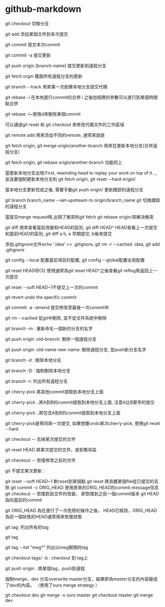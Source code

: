 # github-markdown

git checkout 切換分支

git add <file> 添加某個文件到本次提交

git commit 提交本次commit

git commit -a 提交更新

git push origin [branch-name] 提交更新到遠程分支

git fetch orgin 獲取所有遠程分支的更新

git branch --track <new><remote> 用來第一次創建本地分支提交代碼

git rebase -i 在本地進行commit的合併 i 之後加相應的參數可以進行到某個時間點合併

git rebase -i~<num>使用d來刪除某個commit

可以通過git reset 和 git checkout 來修改代碼文件的工作區域

git remote add 用來添加不同的remote, 通常來說是

git fetch origin, git merge origin/another-branch 用來在更新本地分支(合併遠程分支)

git fetch origin, git rebase origin/another-branch 功能同上

當更新本地分支出現:First, rewinding head to replay your work on top of it...,並且要強制更新本地分支則 git fetch origin, git reset --hard origin/<branch>

當本地分支更新完成之後, 需要手動git push origin/<branch> 更新跟踪的遠程分支

git branch branch_name --set-upstream-to origin/branch_name git 切換跟踪的遠程分支

當提交merge request時,出現了衝突則git fetch git rebase origin/<branch>來解決衝突

git diff 用來查看當前改變和HEAD的區別, git diff HEAD^ HEAD查看上一次提交和當前HEAD的區別, git diff a b, a 早期提交, b後來提交

添加.gitignore文件echo '.idea' >> .gitignore, git rm -r --cached .idea, git add .gitignore

git config --local 配置當前項目的配置, git config --global配置全局配置

git reset HEAD@{3} 使用通常為git reset HEAD^之後查看git reflog來返回上一次提交

git reset --soft HEAD~1不提交上一次的commit

git revert <commit> undo the specific commit

git commit -a -amend 提交修改至最後一次commit中

git rm --cached <filename> 從git中刪除, 並不從文件系統中刪除

git branch -m <new-branch-name>: 重新命名一個新的分支的名字

git push origin :old-branch: 刪除一個遠程分支

git push origin :old-name new-name: 刪除遠程分支, 並push新分支名字

git branch -d <branch name>: 刪除本地分支

git branch -D <branch name>: 強制刪除本地分支

git branch -r: 列出所有遠程分支

git cherry-pick <commit A>將其他commit提取到本地分支上面

git cherry-pick <commit A>..<commit B>將A到B的commit提取到本地分支上面, 注意A比B更早的提交

git cherry-pick <commit A>..<commit B>將包含A到B的commit提取到本地分支上面

git cherry-pick是等同與一次提交, 如果想要undo某次cherry-pick, 使用git reset --hard <commit>

git checkout <commit A> -- <file> 去掉某次提交的文件

git reset HEAD <file>將某次提交的文件，放到暫存區

git checkout -- <file>恢復修改之前的文件

git 不提交某次更新：

git reset --soft HEAD~1 軟reset到某個點
git reset <file>將具體某個file從已提交的去除
git commit -c ORIG_HEAD 使用原來的ORIG_HEAD的commit message信息
git checkout -- <file>恢復對該文件的改變， 即恢復到之前一個commit版本
git HEAD 指向當前的commit

git ORIG_HEAD 為在進行了一次危險的操作之後， HEAD已經改，ORIG_HEAD為前一個狀態的HEAD通常用來恢復狀態

git tag: 列出所有的tag

git tag <tagname>

git tag --list "meg*" 列出以meg開頭的tag

git checkout tags/<tagname> -b <branchname>: checkout 到<tagname> tag上

git push origin <tagname>: 將某個tag，push到遠程

強制merge，dev 分支overwrite master分支，結果即為master分支的內容變成了dev的內容。 （使用了ours merge strategy ）

git checkout dev
git merge -s ours master
git checkout master
git merge dev
